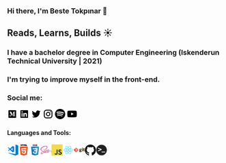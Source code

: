 ### Hi there, I'm Beste Tokpınar 👋
## Reads, Learns, Builds :sunny:
### I have a bachelor degree in Computer Engineering (Iskenderun Technical University | 2021)
### I'm trying to improve myself in the front-end.



### Social me:

<a href="https://medium.com/@bstkpnr" target="_blank"><img src="socialmedia/medium.png" alt="Medium" width="24"></a>
<a href="https://www.linkedin.com/in/beste-tokpinar/" target="_blank"><img src="socialmedia/linkedin.png" alt="Linkedin" width="24"></a>
<a href="https://twitter.com/devbastet" target="_blank"><img src="socialmedia/twitter.png" alt="Twitter" width="24"></a>
<a href="https://www.instagram.com/bestkpnr/?hl=tr" target="_blank"><img src="socialmedia/insta.png" alt="Instagram" width="24"></a>
<a href="https://open.spotify.com/user/bstkpnr01?si=bdd71020a9a146cd" target="_blank"><img src="socialmedia/spotify.png" alt="Spotify" width="24"></a>
<a href="https://www.youtube.com/channel/UCID3eaPgFHwle9_ZiaF9rKA" target="_blank"><img src="socialmedia/youtube.png" alt="youtube" width="24"></a>


#### Languages and Tools:

<img align="left" alt="Visual Studio Code" width="26px" src="https://raw.githubusercontent.com/github/explore/80688e429a7d4ef2fca1e82350fe8e3517d3494d/topics/visual-studio-code/visual-studio-code.png" />
<img align="left" alt="HTML5" width="26px" src="https://raw.githubusercontent.com/github/explore/80688e429a7d4ef2fca1e82350fe8e3517d3494d/topics/html/html.png" />
<img align="left" alt="CSS3" width="26px" src="https://raw.githubusercontent.com/github/explore/80688e429a7d4ef2fca1e82350fe8e3517d3494d/topics/css/css.png" />
<img align="left" alt="Sass" width="26px" src="https://raw.githubusercontent.com/github/explore/80688e429a7d4ef2fca1e82350fe8e3517d3494d/topics/sass/sass.png" />
<img align="left" alt="JavaScript" width="26px" src="https://raw.githubusercontent.com/github/explore/80688e429a7d4ef2fca1e82350fe8e3517d3494d/topics/javascript/javascript.png" />
<img align="left" alt="React" width="26px" src="https://raw.githubusercontent.com/github/explore/80688e429a7d4ef2fca1e82350fe8e3517d3494d/topics/react/react.png" />
<img align="left" alt="Git" width="26px" src="https://raw.githubusercontent.com/github/explore/80688e429a7d4ef2fca1e82350fe8e3517d3494d/topics/git/git.png" />
<img align="left" alt="GitHub" width="26px" src="https://raw.githubusercontent.com/github/explore/78df643247d429f6cc873026c0622819ad797942/topics/github/github.png" />
<img align="left" alt="Terminal" width="26px" src="https://raw.githubusercontent.com/github/explore/80688e429a7d4ef2fca1e82350fe8e3517d3494d/topics/terminal/terminal.png" />

<br />
<br />

<!--
**bstkpnr/bstkpnr** is a ✨ _special_ ✨ repository because its `README.md` (this file) appears on your GitHub profile.

Here are some ideas to get you started:
### I'm a Learner, Developer

#### Social me:

<a href="https://medium.com/@bstkpnr" target="_blank"><img src="socialmedia/medium.png" alt="Medium" width="24"></a>
<a href="https://www.linkedin.com/in/beste-tokpinar/" target="_blank"><img src="socialmedia/linkedin.png" alt="Linkedin" width="24"></a>
<a href="https://twitter.com/devbastet" target="_blank"><img src="socialmedia/twitter.png" alt="Twitter" width="24"></a>
<a href="https://www.instagram.com/bestkpnr/?hl=tr" target="_blank"><img src="socialmedia/instagram.png" alt="Instagram" width="24"></a>
<a href="https://open.spotify.com/user/bstkpnr01?si=bdd71020a9a146cd" target="_blank"><img src="socialmedia/spotify.png" alt="Spotify" width="24"></a>
<a href="https://www.youtube.com/channel/UCID3eaPgFHwle9_ZiaF9rKA" target="_blank"><img src="./youtube.png" alt="youtube" width="24"></a>

#### Languages and Tools:

<img align="left" alt="Visual Studio Code" width="26px" src="https://raw.githubusercontent.com/github/explore/80688e429a7d4ef2fca1e82350fe8e3517d3494d/topics/visual-studio-code/visual-studio-code.png" />
<img align="left" alt="HTML5" width="26px" src="https://raw.githubusercontent.com/github/explore/80688e429a7d4ef2fca1e82350fe8e3517d3494d/topics/html/html.png" />
<img align="left" alt="CSS3" width="26px" src="https://raw.githubusercontent.com/github/explore/80688e429a7d4ef2fca1e82350fe8e3517d3494d/topics/css/css.png" />
<img align="left" alt="Sass" width="26px" src="https://raw.githubusercontent.com/github/explore/80688e429a7d4ef2fca1e82350fe8e3517d3494d/topics/sass/sass.png" />
<img align="left" alt="JavaScript" width="26px" src="https://raw.githubusercontent.com/github/explore/80688e429a7d4ef2fca1e82350fe8e3517d3494d/topics/javascript/javascript.png" />
<img align="left" alt="React" width="26px" src="https://raw.githubusercontent.com/github/explore/80688e429a7d4ef2fca1e82350fe8e3517d3494d/topics/react/react.png" />
<img align="left" alt="Git" width="26px" src="https://raw.githubusercontent.com/github/explore/80688e429a7d4ef2fca1e82350fe8e3517d3494d/topics/git/git.png" />
<img align="left" alt="GitHub" width="26px" src="https://raw.githubusercontent.com/github/explore/78df643247d429f6cc873026c0622819ad797942/topics/github/github.png" />
<img align="left" alt="Terminal" width="26px" src="https://raw.githubusercontent.com/github/explore/80688e429a7d4ef2fca1e82350fe8e3517d3494d/topics/terminal/terminal.png" />

<br />
<br />

- 🔭 I’m currently working on ...
- 🌱 I’m currently learning ...
- 👯 I’m looking to collaborate on ...
- 🤔 I’m looking for help with ...
- 💬 Ask me about ...
- 📫 How to reach me: ...
- 😄 Pronouns: ...
- ⚡ Fun fact: ...
-->
